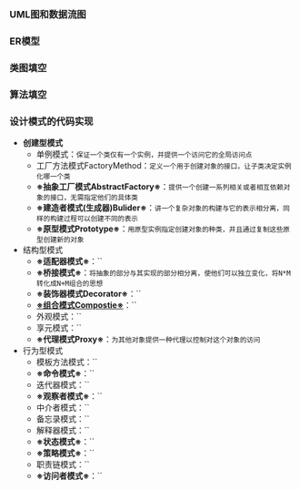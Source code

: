 ### UML图和数据流图
### ER模型
### 类图填空
### 算法填空
### 设计模式的代码实现
  + **创建型模式**
    + 单例模式：`保证一个类仅有一个实例，并提供一个访问它的全局访问点`
    + 工厂方法模式FactoryMethod：`定义一个用于创建对象的接口，让子类决定实例化哪一个类`
    + **※抽象工厂模式AbstractFactory※**：`提供一个创建一系列相关或者相互依赖对象的接口，无需指定他们的具体类`
    + **※建造者模式(生成器)Bulider※**：`讲一个复杂对象的构建与它的表示相分离，同样的构建过程可以创建不同的表示`
    + **※原型模式Prototype※**：`用原型实例指定创建对象的种类，并且通过复制这些原型创建新的对象`
  + 结构型模式
    + **※适配器模式※**：``
    + **※桥接模式※**：`将抽象的部分与其实现的部分相分离，使他们可以独立变化，将N*M转化成N+M组合的思想`
    + **※装饰器模式Decorator※**：``
    + [**※组合模式Compostie※**](https://www.bilibili.com/video/av63681488/?p=78)：``
    + 外观模式：``
    + 享元模式：``
    + **※代理模式Proxy※**：`为其他对象提供一种代理以控制对这个对象的访问`
  + 行为型模式
    + 模板方法模式：``
    + **※命令模式※**：``
    + 迭代器模式：``
    + **※观察者模式※**：``
    + 中介者模式：``
    + 备忘录模式：``
    + 解释器模式：``
    + **※状态模式※**：``
    + **※策略模式※**：``
    + 职责链模式：``
    + **※访问者模式※**：``
